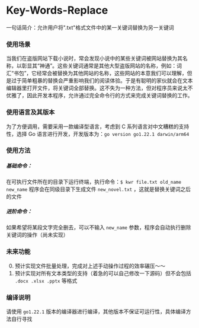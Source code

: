 # Key-Words-Replace
一句话简介：允许用户将".txt"格式文件中的某一关键词替换为另一关键词

### 使用场景

当我们在盗版网站下载小说时，常会发现小说中的某些关键词被网站替换为其名称，以彰显其“神通”。这些关键词通常是其他大型盗版网站的名称，例如：词汇“书包”，它经常会被替换为其他网站的名称，这些网站的本意我们可以理解，但是过于简单粗暴的替换会严重影响我们的阅读体验。于是有聪明的家伙就会在文本编辑器里打开文件，将关键词全部替换。这不失为一种方法，但对程序员来说太不优雅了，因此开发本程序，允许通过完全命令行的方式来完成关键词替换的工作。

### 使用语言及其版本

为了方便调用，需要采用一款编译型语言，考虑到 C 系列语言对中文糟糕的支持性，选择 Go 语言进行开发，开发版本为：`go version go1.22.1 darwin/arm64` 

### 使用方法

##### 基础命令：

在可执行文件所在的目录下运行终端，执行命令：`$ kwr file.txt old_name new_name` 程序会在同级目录下生成文件 `new_novel.txt` ，这就是替换关键词之后的文件

##### 进阶命令：

如果希望将某段文字完全删去，可以不输入 `new_name` 参数，程序会自动执行删除关键词的操作（尚未实现）

### 未来功能

0. 预计实现文件批量处理，完成对上述手动操作过程的效率碾压～～
1. 预计实现对所有文本类型的支持（着急的可以自己修改一下源码）但不会包括 `.docx .xlsx .pptx` 等格式

### 编译说明

请使用 `go1.22.1` 版本的编译器进行编译，其他版本不保证可运行性，具体编译方法自行寻找
